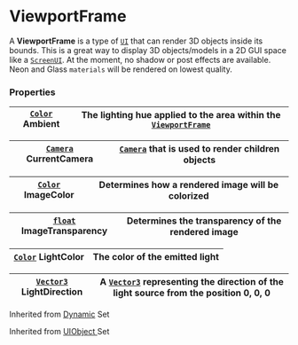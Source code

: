 # ViewportFrame

A **ViewportFrame** is a type of [`UI`](broken-reference) that can render 3D objects inside its bounds. This is a great way to display 3D objects/models in a 2D GUI space like a [`ScreenUI`](screenui.md). At the moment, no shadow or post effects are available. Neon and Glass `materials` will be rendered on lowest quality.

### Properties <a href="#properties-1" id="properties-1"></a>

| [`Color`](https://developer.roblox.com/en-us/api-reference/datatype/Color3) Ambient | The lighting hue applied to the area within the [`ViewportFrame`](viewportframe.md) |
| ----------------------------------------------------------------------------------- | ----------------------------------------------------------------------------------- |

| [`Camera`](broken-reference)  CurrentCamera | [`Camera`](broken-reference) that is used to render children objects |
| ------------------------------------------- | -------------------------------------------------------------------- |

| [`Color`](https://developer.roblox.com/en-us/api-reference/datatype/Color3) ImageColor | Determines how a rendered image will be colorized |
| -------------------------------------------------------------------------------------- | ------------------------------------------------- |

| [`float`](../../../../bricklua-coding-with-lua/learn-lua/numbers.md) ImageTransparency | Determines the transparency of the rendered image |
| -------------------------------------------------------------------------------------- | ------------------------------------------------- |

| [`Color`](../../datatype/color.md) LightColor | The color of the emitted light |
| --------------------------------------------- | ------------------------------ |

| [`Vector3`](../../datatype/vector3.md) LightDirection | A [`Vector3`](../../datatype/vector3.md) representing the direction of the light source from the position 0, 0, 0 |
| ----------------------------------------------------- | ----------------------------------------------------------------------------------------------------------------- |

Inherited from [Dynamic](https://docs.brickverse.co/bricklua-lua-references-manual/dymanic) Set

Inherited from [UIObject ](broken-reference)Set
